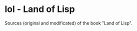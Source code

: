 lol - Land of Lisp
==================
Sources (original and modificated) of the book "Land of Lisp".
